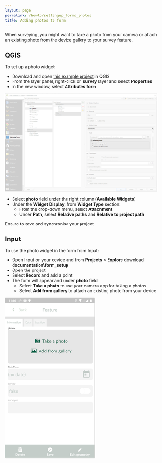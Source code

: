 ```yaml
---
layout: page
permalink: /howto/settingup_forms_photos
title: Adding photos to form
---
```


When surveying, you might want to take a photo from your camera or attach an existing photo from the device gallery to your survey feature.

## QGIS

To set up a photo widget:

  - Download and open [this example project](https://public.cloudmergin.com/projects/documentation/form_setup/tree) in QGIS
  - From the layer panel, right-click on **survey** layer and select **Properties**
  - In the new window, select **Attributes form**

![photos](../images/qgis_forms_photo.png)

  - Select **photo** field under the right column (**Available Widgets**)
  - Under the **Widget Display**, from **Widget Type** section:
    - From the drop-down menu, select **Attachment**
    - Under **Path**, select **Relative paths** and **Relative to project path**

Ensure to save and synchronise your project.

## Input

To use the photo widget in the form from Input:

- Open Input on your device and from **Projects** > **Explore** download **documentation\form_setup**
- Open the project
- Select **Record** and add a point
- The form will appear and under **photo** field
  - Select **Take a photo** to use your camera app for taking a photos
  - Select **Add from gallery** to attach an existing photo from your device

![photos](../images/input_forms_photo.png)
